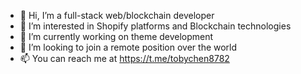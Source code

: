 - 👋 Hi, I’m a full-stack web/blockchain developer
- 👀 I’m interested in Shopify platforms and Blockchain technologies
- 🌱 I’m currently working on theme development
- 💞️ I’m looking to join a remote position over the world
- 📫 You can reach me at https://t.me/tobychen8782

<!---
pro-dev-zone/pro-dev-zone is a ✨ special ✨ repository because its `README.md` (this file) appears on your GitHub profile.
You can click the Preview link to take a look at your changes.
--->
